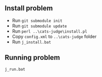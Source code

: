 ## Install problem
  * Run `git submodule init`
  * Run `git submodule update`
  * Run `perl ..\cats-judge\install.pl`
  * Copy `config.xml` to `..\cats-judge` folder
  * Run `j_install.bat`

## Running problem
```
j_run.bat
```
